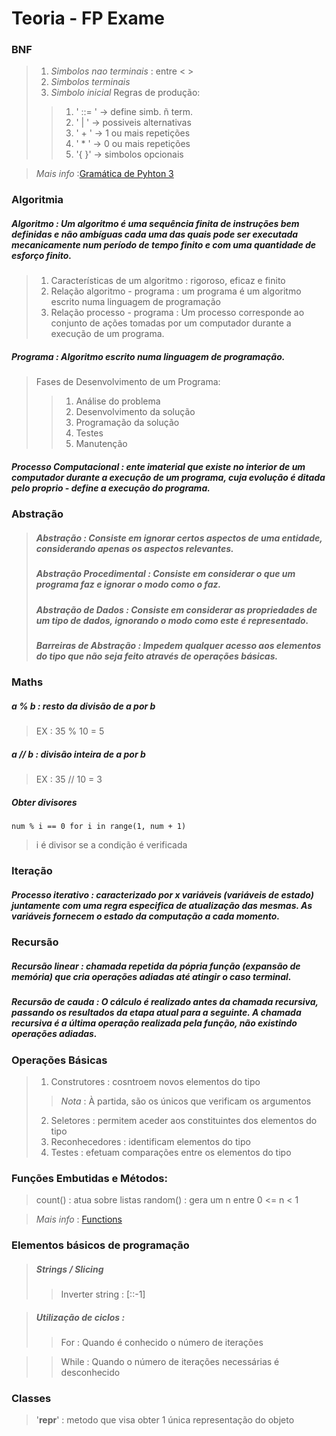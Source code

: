 # Teoria - FP Exame

### BNF
>1. *Simbolos nao terminais* : entre < >
>2. *Simbolos terminais*
>3. *Simbolo inicial*
>Regras de produção:
>>1. ' ::= ' -> define simb. ñ term.
>>2. ' | ' -> possiveis alternativas
>>3. ' + ' -> 1 ou mais repetições
>>4. ' *  ' -> 0 ou mais repetições
>>5. '{ }' -> simbolos opcionais

>*Mais info* :[Gramática de Pyhton 3](https://docs.python.org/3/reference/grammar.html)

### Algoritmia

##### *Algoritmo* : Um algoritmo é uma sequência finita de instruções bem definidas e não ambíguas cada uma das quais pode ser executada mecanicamente num período de tempo finito e com uma quantidade de esforço finito.
>1. Características de um algoritmo : rigoroso, eficaz e finito
>2. Relação algoritmo - programa : um programa é um algoritmo escrito numa linguagem de programação 
>3. Relação processo - programa : Um processo corresponde ao conjunto de ações tomadas por um computador durante a execução de um programa.

##### *Programa* : Algoritmo escrito numa linguagem de programação.
>Fases de Desenvolvimento de um Programa:
>>1. Análise do problema
>>2. Desenvolvimento da solução
>>3. Programação da solução
>>4. Testes
>>5. Manutenção

##### *Processo Computacional* : ente imaterial que existe no interior de um computador durante a execução de um programa, cuja evolução é ditada pelo proprio - define a execução do programa.

### Abstração

>##### *Abstração* : Consiste em ignorar certos aspectos de uma entidade, considerando apenas os aspectos relevantes.
>##### *Abstração Procedimental* : Consiste em considerar o que um programa faz e ignorar o modo como o faz.
>##### *Abstração de Dados* : Consiste em considerar as propriedades de um tipo de dados, ignorando o modo como este é representado.
>##### *Barreiras de Abstração* : Impedem qualquer acesso aos elementos do tipo que não seja feito através de operações básicas.

### Maths 

##### *a % b* : resto da divisão de a por b
>EX : 35 % 10 = 5
##### *a // b* : divisão inteira de a por b
>EX : 35 // 10 = 3
##### *Obter divisores*
	num % i == 0 for i in range(1, num + 1)
>i é divisor se a condição é verificada

### Iteração

##### *Processo iterativo* : caracterizado por x variáveis (variáveis de estado) juntamente com uma regra especifica de atualização das mesmas. As variáveis fornecem o estado da computação a cada momento.

### Recursão 

##### *Recursão linear* : chamada repetida da pópria função (expansão de memória) que cria operações adiadas até atingir o caso terminal.
##### *Recursão de cauda* : O cálculo é realizado antes da chamada recursiva, passando os resultados da etapa atual para a seguinte. A chamada recursiva é a última operação realizada pela função, não existindo operações adiadas.

### Operações Básicas
>1. Construtores : cosntroem novos elementos do tipo
>>*Nota* : À partida, são os únicos que verificam os argumentos 
>2. Seletores : permitem aceder aos constituintes dos elementos do tipo 
>3. Reconhecedores : identificam elementos do tipo
>4. Testes : efetuam comparações entre os elementos do tipo



### Funções Embutidas e Métodos:
>count() : atua sobre listas
>random() : gera um n entre 0 <= n < 1

>*Mais info* : [Functions](https://docs.python.org/pt-br/3/library/functions.html)


### Elementos básicos de programação

>##### *Strings / Slicing* 
>>Inverter string : [::-1]

>##### *Utilização de ciclos* :
>>For : Quando é conhecido o número de iterações 

>>While : Quando o número de iterações necessárias é desconhecido

### Classes
>'__repr__' : metodo que visa obter 1 única representação do objeto
 